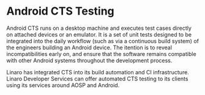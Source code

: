 # Android CTS Testing

Android CTS runs on a desktop machine and executes test cases directly on attached devices or an emulator. It is a set of unit tests designed to be integrated into the daily workflow (such as via a continuous build system) of the engineers building an Android device. The itention is to reveal incompatibilities early on, and ensure that the software remains compatible with other Android systems throughout the development process.

Linaro has integrated CTS into its build automation and CI infrastructure. Linaro Developer Services can offer automated CTS testing to its clients using its services around AOSP and Android.